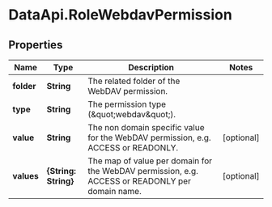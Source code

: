 # DataApi.RoleWebdavPermission

## Properties
Name | Type | Description | Notes
------------ | ------------- | ------------- | -------------
**folder** | **String** | The related folder of the WebDAV permission. | 
**type** | **String** | The permission type (\&quot;webdav\&quot;). | 
**value** | **String** | The non domain specific value for the WebDAV permission, e.g. ACCESS or READONLY. | [optional] 
**values** | **{String: String}** | The map of value per domain for the WebDAV permission, e.g. ACCESS or READONLY per domain name. | [optional] 

